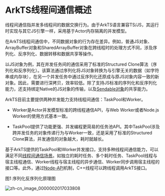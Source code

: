 # ArkTS线程间通信概述

线程间通信指并发多线程间的数据交换行为。由于ArkTS语言兼容TS/JS，其运行时实现与其它JS引擎一样，采用基于Actor内存隔离的并发模型。

在ArkTS线程间通信中，不同数据对象的行为存在差异。例如，普通JS对象、ArrayBuffer对象和SharedArrayBuffer对象在跨线程时的处理方式不同，涉及序列化、反序列化、数据转移和数据共享等操作。

以JS对象为例，其在并发任务间的通信采用了标准的Structured Clone算法（序列化和反序列化）。该算法通过序列化将JS对象转换为与引擎无关的数据（如字符串或内存块），在另一个并发任务中通过反序列化还原成与原JS对象内容一致的新对象。因此，需要进行深拷贝，效率较低。除了支持JS标准的序列化和反序列化能力，还支持绑定Native的JS对象的传输，以及[Sendable对象](arkts-sendable.md)的共享能力。

ArkTS目前主要提供两种并发能力支持线程间通信：TaskPool和Worker。

- Worker是Actor并发模型标准的跨线程通信API，与Web Worker或者Node.js Worker的使用方式基本一致。

- TaskPool提供了功能更强、并发编程更简易的任务池API。其中TaskPool涉及跨并发任务的对象传递行为与Worker一致，还是采用了标准的Structured Clone算法，并发通信的对象越大，耗时就越长。

基于ArkTS提供的TaskPool和Worker并发接口，支持多种线程间通信能力，可以满足不同[线程间通信场景](independent-time-consuming-task.md)。如独立的耗时任务、多个耗时任务、TaskPool线程与宿主线程通信、Worker线程与宿主线程的异步通信、Worker同步调用宿主线程的接口等。此外，通过[Node-API](../napi/napi-introduction.md)机制，C++线程可以跨线程调用ArkTS接口。

图1 序列化反序列化原理图

![zh-cn_image_0000002017033808](figures/zh-cn_image_0000002017033808.png)
